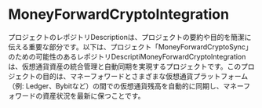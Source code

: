 # MoneyForwardCryptoIntegration
 プロジェクトのレポジトリDescriptionは、プロジェクトの要約や目的を簡潔に伝える重要な部分です。以下は、プロジェクト「MoneyForwardCryptoSync」のための可能性のあるレポジトリDescriptiMoneyForwardCryptoIntegrationは、仮想通貨資産の統合管理と自動同期を実現するプロジェクトです。このプロジェクトの目的は、マネーフォワードとさまざまな仮想通貨プラットフォーム（例: Ledger、Bybitなど）の間での仮想通貨残高を自動的に同期し、マネーフォワードの資産状況を最新に保つことです。

